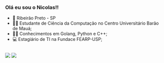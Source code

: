### Olá eu sou o Nicolas!!
- 🌃 Ribeirão Preto - SP
- 👨‍🎓 Estudante de Ciência da Computação no Centro Universitário Barão de Mauá;
- 👩‍💻 Conhecimentos em Golang, Python e C++;
- :computer: Estagiário de TI na Fundace FEARP-USP;
##

  <div>
  <a href = "mailto:bkscarpa@gmail.com"><img src="https://img.shields.io/badge/-Gmail-%23333?style=for-the-badge&logo=gmail&logoColor=white" target="_blank"></a>
  <a href="https://www.linkedin.com/in/nicolasscarpa/" target="_blank"><img src="https://img.shields.io/badge/-LinkedIn-%230077B5?style=for-the-badge&logo=linkedin&logoColor=white" target="_blank"></a
  </div>
    
##    
